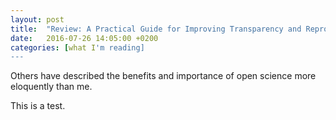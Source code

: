 ```yaml
---
layout: post
title:  "Review: A Practical Guide for Improving Transparency and Reproducibility in Neuroimaging Research"
date:   2016-07-26 14:05:00 +0200
categories: [what I'm reading]
---
```


Others have described the benefits and importance of open science more eloquently than me. 

This is a test.


<!-- You’ll find this post in your `_posts` directory. Go ahead and edit it and re-build the site to see your changes. You can rebuild the site in many different ways, but the most common way is to run `jekyll serve`, which launches a web server and auto-regenerates your site when a file is updated. -->
